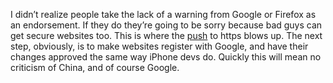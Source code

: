I didn’t realize people take the lack of a warning from Google or Firefox as an endorsement. If they do they’re going to be sorry because bad guys can get secure websites too. This is where the <a href="http://this.how/googleAndHttp/">push</a> to https blows up. The next step, obviously, is to make websites register with Google, and have their changes approved the same way iPhone devs do. Quickly this will mean no criticism of China, and of course Google.
